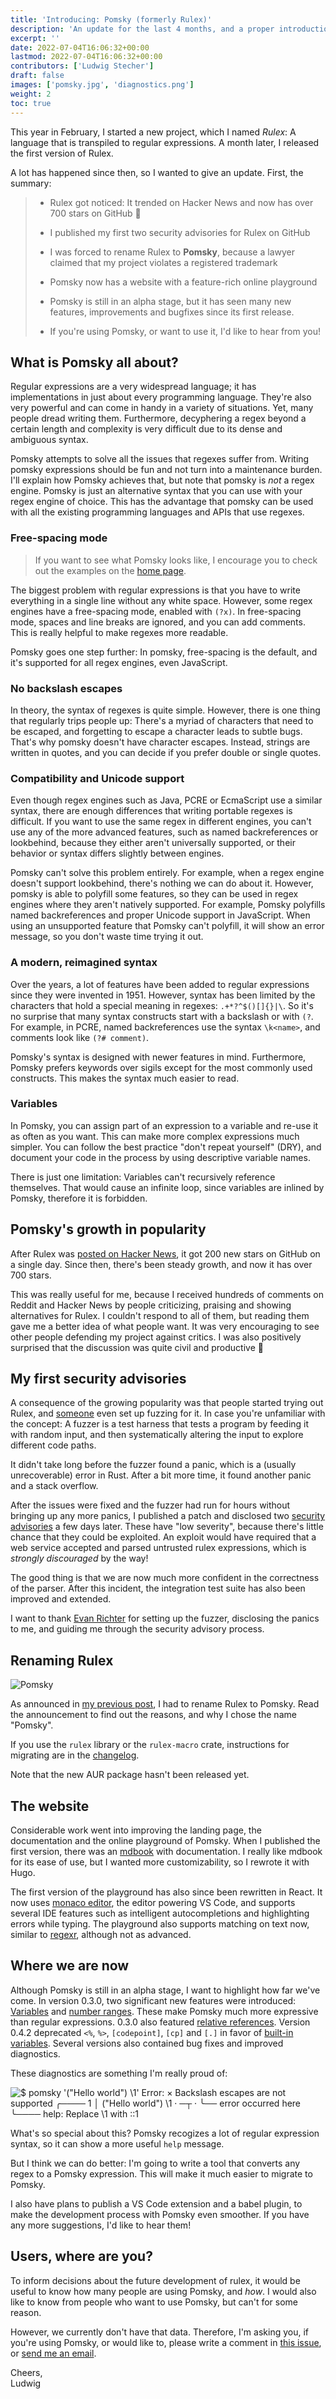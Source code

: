 ```yaml
---
title: 'Introducing: Pomsky (formerly Rulex)'
description: 'An update for the last 4 months, and a proper introduction'
excerpt: ''
date: 2022-07-04T16:06:32+00:00
lastmod: 2022-07-04T16:06:32+00:00
contributors: ['Ludwig Stecher']
draft: false
images: ['pomsky.jpg', 'diagnostics.png']
weight: 2
toc: true
---
```


This year in February, I started a new project, which I named _Rulex_: A language that is transpiled
to regular expressions. A month later, I released the first version of Rulex.

A lot has happened since then, so I wanted to give an update. First, the summary:

> - Rulex got noticed: It trended on Hacker News and now has over 700 stars on GitHub 🚀
>
> - I published my first two security advisories for Rulex on GitHub
>
> - I was forced to rename Rulex to **Pomsky**, because a lawyer claimed that my project
>   violates a registered trademark
>
> - Pomsky now has a website with a feature-rich online playground
>
> - Pomsky is still in an alpha stage, but it has seen many new features, improvements and
>   bugfixes since its first release.
>
> - If you're using Pomsky, or want to use it, I'd like to hear from you!

## What is Pomsky all about?

Regular expressions are a very widespread language; it has implementations in just about every programming language. They're also very powerful and can come in handy in a variety of situations. Yet, many people dread writing them. Furthermore, decyphering a regex beyond a certain length and complexity is very difficult due to its dense and ambiguous syntax.

Pomsky attempts to solve all the issues that regexes suffer from. Writing pomsky expressions should be fun and not turn into a maintenance burden. I'll explain how Pomsky achieves that, but note that pomsky is _not_ a regex engine. Pomsky is just an alternative syntax that you can use with your regex engine of choice. This has the advantage that pomsky can be used with all the existing programming languages and APIs that use regexes.

### Free-spacing mode

> If you want to see what Pomsky looks like, I encourage you to check out the examples on the [home page][homepage].

The biggest problem with regular expressions is that you have to write everything in a single line without any white space. However, some regex engines have a free-spacing mode, enabled with `(?x)`. In free-spacing mode, spaces and line breaks are ignored, and you can add comments. This is really helpful to make regexes more readable.

Pomsky goes one step further: In pomsky, free-spacing is the default, and it's supported for all regex engines, even JavaScript.

### No backslash escapes

In theory, the syntax of regexes is quite simple. However, there is one thing that regularly trips people up: There's a myriad of characters that need to be escaped, and forgetting to escape a character leads to subtle bugs. That's why pomsky doesn't have character escapes. Instead, strings are written in quotes, and you can decide if you prefer double or single quotes.

### Compatibility and Unicode support

Even though regex engines such as Java, PCRE or EcmaScript use a similar syntax, there are enough differences that writing portable regexes is difficult. If you want to use the same regex in different engines, you can't use any of the more advanced features, such as named backreferences or lookbehind, because they either aren't universally supported, or their behavior or syntax differs slightly between engines.

Pomsky can't solve this problem entirely. For example, when a regex engine doesn't support lookbehind, there's nothing we can do about it. However, pomsky is able to polyfill some features, so they can be used in regex engines where they aren't natively supported. For example, Pomsky polyfills named backreferences and proper Unicode support in JavaScript. When using an unsupported feature that Pomsky can't polyfill, it will show an error message, so you don't waste time trying it out.

### A modern, reimagined syntax

Over the years, a lot of features have been added to regular expressions since they were invented in 1951. However, syntax has been limited by the characters that hold a special meaning in regexes: `.+*?^$()[]{}|\`. So it's no surprise that many syntax constructs start with a backslash or with `(?`. For example, in PCRE, named backreferences use the syntax `\k<name>`, and comments look like `(?# comment)`.

Pomsky's syntax is designed with newer features in mind. Furthermore, Pomsky prefers keywords over sigils except for the most commonly used constructs. This makes the syntax much easier to read.

### Variables

In Pomsky, you can assign part of an expression to a variable and re-use it as often as you want. This can make more complex expressions much simpler. You can follow the best practice "don't repeat yourself" (DRY), and document your code in the process by using descriptive variable names.

There is just one limitation: Variables can't recursively reference themselves. That would cause an infinite loop, since variables are inlined by Pomsky, therefore it is forbidden.

## Pomsky's growth in popularity

After Rulex was [posted on Hacker News][hn], it got 200 new stars on GitHub on a single day. Since then, there's been steady growth, and now it has over 700 stars.

This was really useful for me, because I received hundreds of comments on Reddit and Hacker News by people criticizing, praising and showing alternatives for Rulex. I couldn't respond to all of them, but reading them gave me a better idea of what people want. It was very encouraging to see other people defending my project against critics. I was also positively surprised that the discussion was quite civil and productive 🙂

## My first security advisories

A consequence of the growing popularity was that people started trying out Rulex, and [someone][evanrichter] even set up fuzzing for it. In case you're unfamiliar with the concept: A fuzzer is a test harness that tests a program by feeding it with random input, and then systematically altering the input to explore different code paths.

It didn't take long before the fuzzer found a panic, which is a (usually unrecoverable) error in Rust. After a bit more time, it found another panic and a stack overflow.

After the issues were fixed and the fuzzer had run for hours without bringing up any more panics, I published a patch and disclosed two [security advisories][security-advisories] a few days later. These have "low severity", because there's little chance that they could be exploited. An exploit would have required that a web service accepted and parsed untrusted rulex expressions, which is _strongly discouraged_ by the way!

The good thing is that we are now much more confident in the correctness of the parser. After this incident, the integration test suite has also been improved and extended.

I want to thank [Evan Richter][evanrichter] for setting up the fuzzer, disclosing the panics to me, and guiding me through the security advisory process.

## Renaming Rulex

![Pomsky](pomsky.jpg)

As announced in [my previous post][renaming-rulex], I had to rename Rulex to Pomsky. Read the announcement to find out the reasons, and why I chose the name "Pomsky".

If you use the `rulex` library or the `rulex-macro` crate, instructions for migrating are in the [changelog].

Note that the new AUR package hasn't been released yet.

## The website

Considerable work went into improving the landing page, the documentation and the online playground of Pomsky. When I published the first version, there was an [mdbook](https://github.com/rust-lang/mdBook) with documentation. I really like mdbook for its ease of use, but I wanted more customizability, so I rewrote it with Hugo.

The first version of the playground has also since been rewritten in React. It now uses [monaco editor][monaco-editor], the editor powering VS Code, and supports several IDE features such as intelligent autocompletions and highlighting errors while typing. The playground also supports matching on text now, similar to [regexr], although not as advanced.

## Where we are now

Although Pomsky is still in an alpha stage, I want to highlight how far we've come. In version 0.3.0, two significant new features were introduced: [Variables][variables] and [number ranges][ranges]. These make Pomsky much more expressive than regular expressions. 0.3.0 also featured [relative references][references]. Version 0.4.2 deprecated `<%`, `%>`, `[codepoint]`, `[cp]` and `[.]` in favor of [built-in variables][built-ins]. Several versions also contained bug fixes and improved diagnostics.

These diagnostics are something I'm really proud of:

![$ pomsky '("Hello world") \1'
Error:
  × Backslash escapes are not supported
   ╭────
 1 │ ("Hello world") \1
   ·                 ─┬
   ·                  ╰── error occurred here
   ╰────
  help: Replace `\1` with `::1`](diagnostics.png)

What's so special about this? Pomsky recogizes a lot of regular expression syntax, so it can show a more useful `help` message.

But I think we can do better: I'm going to write a tool that converts any regex to a Pomsky expression. This will make it much easier to migrate to Pomsky.

I also have plans to publish a VS Code extension and a babel plugin, to make the development process with Pomsky even smoother. If you have any more suggestions, I'd like to hear them!

## Users, where are you?

To inform decisions about the future development of rulex, it would be useful to know how many people are using Pomsky, and _how_. I would also like to know from people who want to use Pomsky, but can't for some reason.

However, we currently don't have that data. Therefore, I'm asking you, if you're using Pomsky, or would like to, please write a comment in [this issue][general-feedback], or [send me an email][mail].

Cheers,\
Ludwig

[homepage]: /#examples
[hn]: https://news.ycombinator.com/item?id=31690878
[security-advisories]: https://github.com/rulex-rs/pomsky/security/advisories?state=published
[evanrichter]: https://github.com/evanrichter/
[renaming-rulex]: /blog/renaming-rulex/
[changelog]: https://github.com/rulex-rs/pomsky/blob/main/CHANGELOG.md
[monaco-editor]: https://microsoft.github.io/monaco-editor/
[regexr]: https://regexr.com/
[variables]: /docs/language-tour/variables/
[ranges]: /docs/language-tour/ranges/
[references]: /docs/language-tour/references/
[built-ins]: /docs/reference/built-in-variables/
[general-feedback]: https://github.com/rulex-rs/pomsky/issues/42
[mail]: mailto:feedback@pomsky-lang.org
